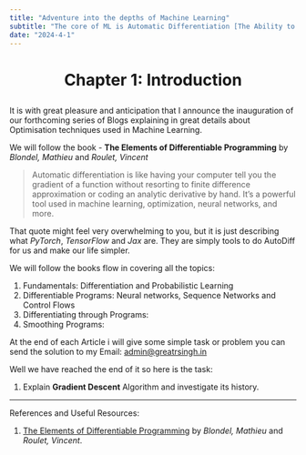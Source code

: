 ```yaml
---
title: "Adventure into the depths of Machine Learning"
subtitle: "The core of ML is Automatic Differentiation [The Ability to Calculate Gradients over long series of Operations], in a series of Posts i will go in depths of the Intricate maths behind Machine Learning."
date: "2024-4-1"
---
```


# <p align="center">Chapter 1: Introduction</p>

It is with great pleasure and anticipation that I announce the inauguration of our forthcoming series of Blogs explaining in great details about Optimisation techniques used in Machine Learning.

We will follow the book - **The Elements of Differentiable Programming** by *Blondel, Mathieu* and *Roulet, Vincent*

> Automatic differentiation is like having your computer tell you the gradient of a function without resorting to finite difference approximation or coding an analytic derivative by hand. It’s a powerful tool used in machine learning, optimization, neural networks, and more.

That quote might feel very overwhelming to you, but it is just describing what *PyTorch*, *TensorFlow* and *Jax* are. They are simply tools to do AutoDiff for us and make our life simpler.

We will follow the books flow in covering all the topics:

1. Fundamentals: Differentiation and Probabilistic Learning
2. Differentiable Programs: Neural networks, Sequence Networks and Control Flows
3. Differentiating through Programs:
4. Smoothing Programs:

At the end of each Article i will give some simple task or problem you can send the solution to my Email: admin@greatrsingh.in

Well we have reached the end of it so here is the task:

1. Explain **Gradient Descent** Algorithm and investigate its history.

----

References and Useful Resources:

1. [The Elements of Differentiable Programming](https://arxiv.org/pdf/2403.14606.pdf) by *Blondel, Mathieu* and *Roulet, Vincent*.